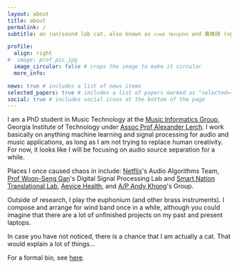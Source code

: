 ```yaml
---
layout: about
title: about
permalink: /
subtitle: an (un)sound lab cat. also known as กานต์ วัชระสุภัทร and 黄株绮 (ng su yi).

profile:
  align: right
#  image: prof_pic.jpg
  image_circular: false # crops the image to make it circular
  more_info: 

news: true # includes a list of news items
selected_papers: true # includes a list of papers marked as "selected={true}"
social: true # includes social icons at the bottom of the page
---
```


I am a PhD student in Music Technology at the <a href="https://musicinformatics.gatech.edu/">Music Informatics Group</a>, Georgia Institute of Technology under <a href="https://www.alexanderlerch.com/"> Assoc Prof Alexander Lerch</a>. I work basically on anything machine learning and signal processing for audio and music applications, as long as I am not trying to replace human creativity. For now, it looks like I will be focusing on audio source separation for a while. 

Places I once caused chaos in include: [Netflix](https://research.netflix.com/)'s Audio Algorithms Team, [Prof Woon-Seng Gan](https://dr.ntu.edu.sg/cris/rp/rp00961)'s Digital Signal Processing Lab and [Smart Nation Translational Lab](https://www.ntu.edu.sg/sntl), [Aevice Health](https://aevice.com/), and [A/P Andy Khong](https://personal.ntu.edu.sg/andykhong/index.htm)'s Group. 

Outside of research, I play the euphonium (and other brass instruments). I compose and arrange for wind band once in a while, although you could imagine that there are a lot of unfinished projects on my past and present laptops.

In case you have not noticed, there is a chance that I am actually a cat. That would explain a lot of things...


For a formal bio, see [here](/about_formal).